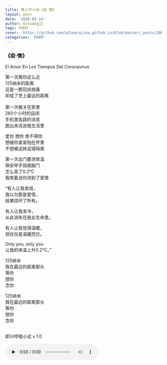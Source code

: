 ```yaml
---
title: 情人节小诗《疫·情》
layout: post
data: '2020-02-14'
author: Octodog🐙🐶
tags: POEM
cover: 'https://github.com/aJiea/ajiea.github.io/blob/master/_posts/200214/COVER.jpg'
categories: 'POEM'
---
```


### 《疫·情》

El Amor En Los Tiempos Del Coronavirus


第一次离你这么近
<br/>
125纳米的距离<br/>
这是一颗冠状病毒<br/>
却成了世上最远的距离<br/>
<br/>
第一次被关在家里<br/>
260个小时的自闭<br/>
手机里各路的消息<br/>
跑出来流进我生活里
<br/>

爱你 想你 舍不得你<br/>
想被你紧紧抱在怀里<br/>
不想被这砖这墙隔离
<br/>

第一次出门要测体温<br/>
保安举手指我脑门<br/>
怎么高了0.2℃<br/>
我笑着说你测到了爱情
<br/>

“有人让我发烧，<br/>
我以为那是爱情，<br/>
结果烧坏了所有。
<br/>

有人让我发冷，<br/>
从此消失在彼此生命里。
<br/>

有人让我觉得温暖，<br/>
但仅仅是温暖而已。
<br/>

Only you, only you<br/>
让我的体温上升0.2℃。”
<br/>

125纳米<br/>
我在最远的距离那头<br/>
等你<br/>
想你<br/>
念你
<br/>

125纳米<br/>
我在最远的距离那头<br/>
等你<br/>
想你<br/>
念你

<br/> 即兴哼唱小试 v 1.0

<audio id="audio" controls="" preload="none">
<source id="mp3" src="https://github.com/aJiea/ajiea.github.io/blob/master/_posts/200214/El%20Amor%20En%20Los%20Tiempos%20Del%20Coronavirus.mp3">
</audio>
